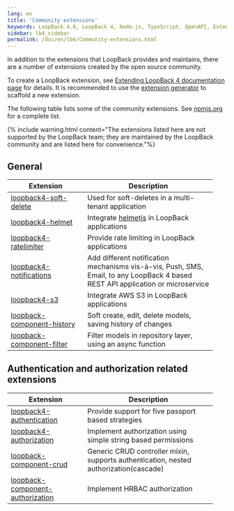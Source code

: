```yaml
---
lang: en
title: 'Community extensions'
keywords: LoopBack 4.0, LoopBack 4, Node.js, TypeScript, OpenAPI, Extensions
sidebar: lb4_sidebar
permalink: /doc/en/lb4/Community-extensions.html
---
```


In addition to the extensions that LoopBack provides and maintains, there are a
number of extensions created by the open source community.

To create a LoopBack extension, see
[Extending LoopBack 4 documentation page](https://loopback.io/doc/en/lb4/Extending-LoopBack-4.html)
for details. It is recommended to use the
[extension generator](https://loopback.io/doc/en/lb4/Extension-generator.html)
to scaffold a new extension.

The following table lists some of the community extensions. See
[npmjs.org](https://www.npmjs.com/search?q=loopback4%20extension) for a complete
list.

{% include warning.html content="The extensions listed here are not supported by the LoopBack team; they are maintained by the LoopBack community and are listed here for convenience."%}

## General

<table>
  <thead>
    <tr>
      <th width="160">Extension</th>
      <th width="280">Description</th>
    </tr>
  </thead>
  <tbody>
    <tr>
      <td><a href="https://www.npmjs.com/package/loopback4-soft-delete">loopback4-soft-delete</a></td>
      <td>Used for soft-deletes in a multi-tenant application</td>
    </tr>
    <tr>
      <td><a href="https://www.npmjs.com/package/loopback4-helmet">loopback4-helmet</a></td>
      <td>Integrate <a href="https://helmetjs.github.io/">helmetjs</a> in LoopBack applications</td>
    </tr>
    <tr>
      <td><a href="https://www.npmjs.com/package/loopback4-ratelimiter">loopback4-ratelimiter</a></td>
      <td>Provide rate limiting in LoopBack applications</td>
    </tr>
    <tr>
      <td><a href="https://www.npmjs.com/package/loopback4-notifications">loopback4-notifications</a></td>
      <td>Add different notification mechanisms vis-à-vis, Push, SMS, Email, to any LoopBack 4 based REST API application or microservice</td>
    </tr>
    <tr>
      <td><a href="https://www.npmjs.com/package/loopback4-s3">loopback4-s3</a></td>
      <td>Integrate AWS S3 in LoopBack applications</td>
    </tr>
    <tr>
      <td><a href="https://www.npmjs.com/package/loopback-component-history">loopback-component-history</a></td>
      <td>Soft create, edit, delete models, saving history of changes</td>
    </tr>
    <tr>
      <td><a href="https://www.npmjs.com/package/loopback-component-filter">loopback-component-filter</a></td>
      <td>Filter models in repository layer, using an async function</td>
    </tr>
  </tbody>
</table>

## Authentication and authorization related extensions

<table>
  <thead>
    <tr>
      <th width="160">Extension</th>
      <th width="280">Description</th>
    </tr>
  </thead>
  <tbody>
    <tr>
      <td><a href="https://www.npmjs.com/package/loopback4-authentication">loopback4-authentication</a></td>
      <td>Provide support for five passport based strategies</td>
    </tr>
    <tr>
      <td><a href="https://www.npmjs.com/package/loopback4-authorization">loopback4-authorization</a></td>
      <td>Implement authorization using simple string based permissions</td>
    </tr>
    <tr>
      <td><a href="https://www.npmjs.com/package/loopback-component-crud">loopback-component-crud</a></td>
      <td>Generic CRUD controller mixin, supports authentication, nested authorization(cascade)</td>
    </tr>
    <tr>
      <td><a href="https://www.npmjs.com/package/loopback-component-authorization">loopback-component-authorization</a></td>
      <td>Implement HRBAC authorization</td>
    </tr>
  </tbody>
<table>
